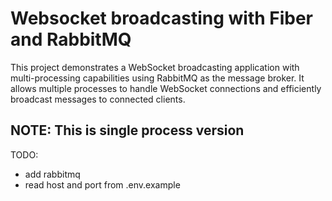 # Websocket broadcasting with Fiber and RabbitMQ


This project demonstrates a WebSocket broadcasting application with multi-processing capabilities using RabbitMQ as the message broker. It allows multiple processes to handle WebSocket connections and efficiently broadcast messages to connected clients.

## NOTE: This is single process version

TODO:
- add rabbitmq
- read host and port from .env.example
